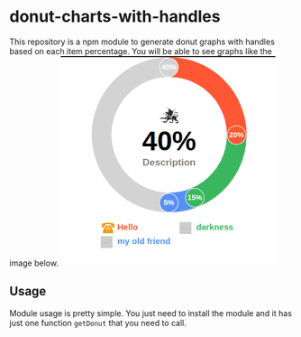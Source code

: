 # donut-charts-with-handles
This repository is a npm module to generate donut graphs with handles based on each item percentage. You will be able to see graphs like the image below.
![alt donut_chart](./assets/donut_chart.png)

## Usage

Module usage is pretty simple. You just need to install the module and it has just one function <code>getDonut</code> that you need to call.
